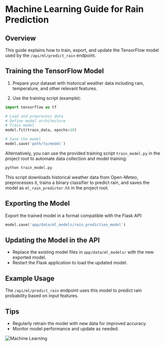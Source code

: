 # Machine Learning Guide for Rain Prediction

## Overview

This guide explains how to train, export, and update the TensorFlow model used by the `/api/ml/predict_rain` endpoint.

## Training the TensorFlow Model

1. Prepare your dataset with historical weather data including rain, temperature, and other relevant features.

2. Use the training script (example):

```python
import tensorflow as tf

# Load and preprocess data
# Define model architecture
# Train model
model.fit(train_data, epochs=10)

# Save the model
model.save('path/to/model')
```

Alternatively, you can use the provided training script `train_model.py` in the project root to automate data collection and model training:

```bash
python train_model.py
```

This script downloads historical weather data from Open-Meteo, preprocesses it, trains a binary classifier to predict rain, and saves the model as `ml_rain_predictor.h5` in the project root.

## Exporting the Model

Export the trained model in a format compatible with the Flask API:

```python
model.save('app/data/ml_models/rain_prediction_model')
```

## Updating the Model in the API

- Replace the existing model files in `app/data/ml_models/` with the new exported model.
- Restart the Flask application to load the updated model.

## Example Usage

The `/api/ml/predict_rain` endpoint uses this model to predict rain probability based on input features.

## Tips

- Regularly retrain the model with new data for improved accuracy.
- Monitor model performance and update as needed.

![Machine Learning](https://images.pexels.com/photos/256658/pexels-photo-256658.jpeg)
